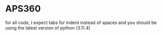 # APS360

for all code, I expect tabs for indent instead of spaces
and you should be using the latest version of python (3.11.4)
